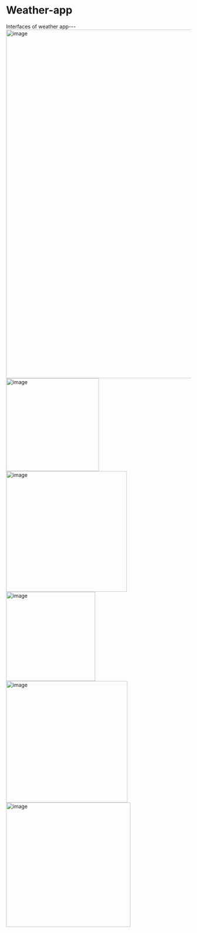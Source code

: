 # Weather-app 
Interfaces of weather app---
<img width="950" alt="image" src="https://github.com/user-attachments/assets/808f0105-5112-4cc6-b2a8-559d92d30bf3">
<img width="253" alt="image" src="https://github.com/user-attachments/assets/49c26533-5f82-4016-afcd-2c3f86cf8b27">
<img width="329" alt="image" src="https://github.com/user-attachments/assets/c690fdb9-6d95-409f-89f0-e3ae9759ad89">
<img width="243" alt="image" src="https://github.com/user-attachments/assets/2ce575e9-294f-4158-9fd0-8e9e531e7aa4">
<img width="331" alt="image" src="https://github.com/user-attachments/assets/f196992d-20b7-459a-8cb7-0a0a3d7d01df">
<img width="339" alt="image" src="https://github.com/user-attachments/assets/20fe2246-1355-4db0-beec-a1ab73396e9b">


